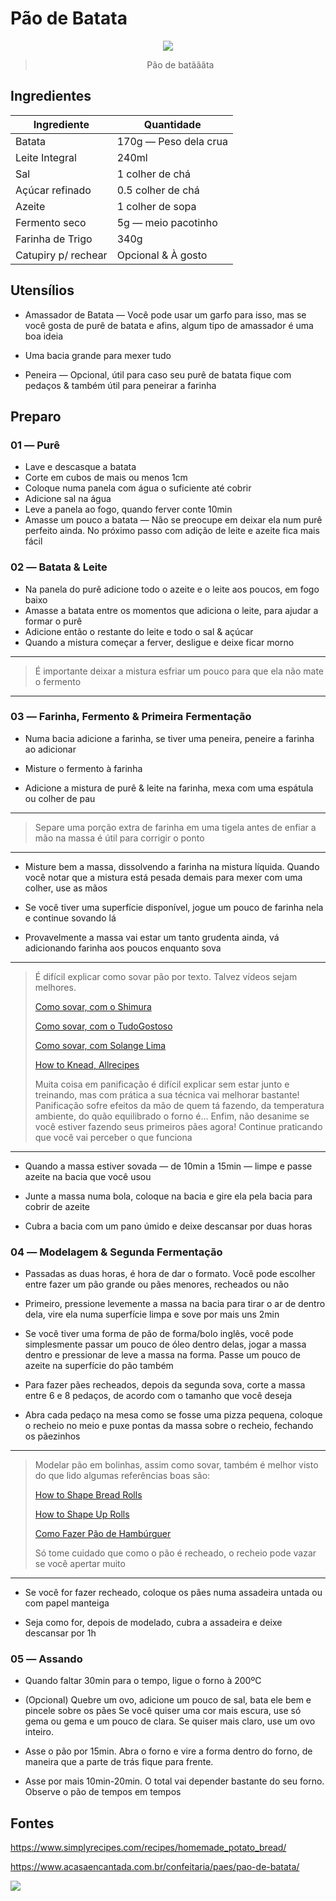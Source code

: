 # Pão de Batata

<div align=center>

![](imagens/pão-de-batata-1.jpg)

> Pão de batãããta

</div>


## Ingredientes

| Ingrediente         | Quantidade            |
|---------------------|-----------------------|
| Batata              | 170g ― Peso dela crua |
| Leite Integral      | 240ml                 |
| Sal                 | 1 colher de chá       |
| Açúcar refinado     | 0.5 colher de chá     |
| Azeite              | 1 colher de sopa      |
| Fermento seco       | 5g ― meio pacotinho   |
| Farinha de Trigo    | 340g                  |
| Catupiry p/ rechear | Opcional & À gosto    | 

## Utensílios

- Amassador de Batata ― Você pode usar um garfo para isso, mas se você gosta de
  purê de batata e afins, algum tipo de amassador é uma boa ideia

- Uma bacia grande para mexer tudo

- Peneira ― Opcional, útil para caso seu purê de batata fique com pedaços &
  também útil para peneirar a farinha

## Preparo

### 01 ― Purê

- Lave e descasque a batata
- Corte em cubos de mais ou menos 1cm
- Coloque numa panela com água o suficiente até cobrir
- Adicione sal na água
- Leve a panela ao fogo, quando ferver conte 10min
- Amasse um pouco a batata ― Não se preocupe em deixar ela num purê perfeito ainda.
  No próximo passo com adição de leite e azeite fica mais fácil

### 02 ― Batata & Leite

- Na panela do purê adicione todo o azeite e o leite aos poucos, em fogo baixo
- Amasse a batata entre os momentos que adiciona o leite, para ajudar a formar
  o purê
- Adicione então o restante do leite e todo o sal & açúcar
- Quando a mistura começar a ferver, desligue e deixe ficar morno

---
> É importante deixar a mistura esfriar um pouco para que ela não mate o fermento
---

### 03 ― Farinha, Fermento & Primeira Fermentação

- Numa bacia adicione a farinha, se tiver uma peneira, peneire a farinha ao
  adicionar

- Misture o fermento à farinha

- Adicione a mistura de purê & leite na farinha, mexa com uma espátula ou colher
  de pau

---
> Separe uma porção extra de farinha em uma tigela antes de enfiar a mão na massa
> é útil para corrigir o ponto
---

- Misture bem a massa, dissolvendo a farinha na mistura líquida. Quando você notar
  que a mistura está pesada demais para mexer com uma colher, use as mãos

- Se você tiver uma superfície disponível, jogue um pouco de farinha nela e
  continue sovando lá

- Provavelmente a massa vai estar um tanto grudenta ainda, vá adicionando farinha
  aos poucos enquanto sova

---
> É difícil explicar como sovar pão por texto. Talvez vídeos sejam melhores.
>
> [Como sovar, com o Shimura](https://www.youtube.com/watch?v=sXcr4bnz4MA)
>
> [Como sovar, com o TudoGostoso](https://www.youtube.com/watch?v=lF0AcU0n-Fg)
>
> [Como sovar, com Solange Lima](https://www.youtube.com/watch?v=eyJRkjlUhqw)
>
> [How to Knead, Allrecipes](https://www.youtube.com/watch?v=ySOj0fFWo1U)
>
> Muita coisa em panificação é difícil explicar sem estar junto e treinando,
> mas com prática a sua técnica vai melhorar bastante! Panificação sofre efeitos
> da mão de quem tá fazendo, da temperatura ambiente, do quão equilibrado o
> forno é... Enfim, não desanime se você estiver fazendo seus primeiros
> pães agora! Continue praticando que você vai perceber o que funciona
---

- Quando a massa estiver sovada ― de 10min a 15min ― limpe e passe azeite na bacia que você usou

- Junte a massa numa bola, coloque na bacia e gire ela pela bacia para cobrir de
  azeite

- Cubra a bacia com um pano úmido e deixe descansar por duas horas

### 04 ― Modelagem & Segunda Fermentação

- Passadas as duas horas, é hora de dar o formato. Você pode escolher entre fazer
  um pão grande ou pães menores, recheados ou não

- Primeiro, pressione levemente a massa na bacia para tirar o ar de dentro dela,
  vire ela numa superfície limpa e sove por mais uns 2min

- Se você tiver uma forma de pão de forma/bolo inglês, você pode simplesmente
  passar um pouco de óleo dentro delas, jogar a massa dentro e pressionar de leve
  a massa na forma. Passe um pouco de azeite na superfície do pão também

- Para fazer pães recheados, depois da segunda sova, corte a massa entre 6 e 8
  pedaços, de acordo com o tamanho que você deseja

- Abra cada pedaço na mesa como se fosse uma pizza pequena, coloque o recheio no
  meio e puxe pontas da massa sobre o recheio, fechando os pãezinhos

---
> Modelar pão em bolinhas, assim como sovar, também é melhor visto do que lido
> algumas referências boas são:
>
> [How to Shape Bread Rolls](https://www.youtube.com/watch?v=TB908K3Kd6k)
>
> [How to Shape Up Rolls](https://youtu.be/Gx2Sf3XqkhQ?t=105)
>
> [Como Fazer Pão de Hambúrguer](https://youtu.be/_QYLWe8qu8E?t=275)
>
> Só tome cuidado que como o pão é recheado, o recheio pode vazar se você
> apertar muito
---

- Se você for fazer recheado, coloque os pães numa assadeira untada ou com papel manteiga

- Seja como for, depois de modelado, cubra a assadeira e deixe descansar por 1h

### 05 ― Assando

- Quando faltar 30min para o tempo, ligue o forno à 200ºC

- (Opcional) Quebre um ovo, adicione um pouco de sal, bata ele bem e pincele sobre os pães
  Se você quiser uma cor mais escura, use só gema ou gema e um pouco de clara.
  Se quiser mais claro, use um ovo inteiro.

- Asse o pão por 15min. Abra o forno e vire a forma dentro do forno, de maneira
  que a parte de trás fique para frente.

- Asse por mais 10min-20min. O total vai depender bastante do seu forno. Observe
  o pão de tempos em tempos

## Fontes

https://www.simplyrecipes.com/recipes/homemade_potato_bread/

https://www.acasaencantada.com.br/confeitaria/paes/pao-de-batata/

![](imagens/pão-de-batata-2.jpg)
